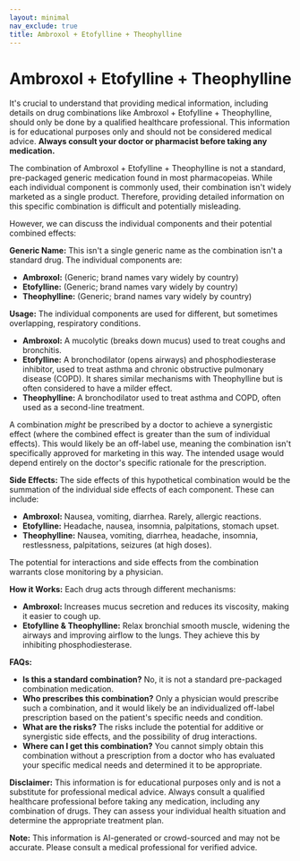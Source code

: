 ```yaml
---
layout: minimal
nav_exclude: true
title: Ambroxol + Etofylline + Theophylline
---
```


# Ambroxol + Etofylline + Theophylline

It's crucial to understand that providing medical information, including details on drug combinations like Ambroxol + Etofylline + Theophylline, should only be done by a qualified healthcare professional.  This information is for educational purposes only and should not be considered medical advice.  **Always consult your doctor or pharmacist before taking any medication.**

The combination of Ambroxol + Etofylline + Theophylline is not a standard, pre-packaged generic medication found in most pharmacopeias.  While each individual component is commonly used, their combination isn't widely marketed as a single product.  Therefore, providing detailed information on this specific combination is difficult and potentially misleading.

However, we can discuss the individual components and their potential combined effects:

**Generic Name:**  This isn't a single generic name as the combination isn't a standard drug.  The individual components are:

* **Ambroxol:**  (Generic; brand names vary widely by country)
* **Etofylline:** (Generic; brand names vary widely by country)
* **Theophylline:** (Generic; brand names vary widely by country)

**Usage:** The individual components are used for different, but sometimes overlapping, respiratory conditions.

* **Ambroxol:**  A mucolytic (breaks down mucus) used to treat coughs and bronchitis.
* **Etofylline:** A bronchodilator (opens airways) and phosphodiesterase inhibitor, used to treat asthma and chronic obstructive pulmonary disease (COPD).  It shares similar mechanisms with Theophylline but is often considered to have a milder effect.
* **Theophylline:** A bronchodilator used to treat asthma and COPD, often used as a second-line treatment.

A combination *might* be prescribed by a doctor to achieve a synergistic effect (where the combined effect is greater than the sum of individual effects). This would likely be an off-label use, meaning the combination isn't specifically approved for marketing in this way. The intended usage would depend entirely on the doctor's specific rationale for the prescription.

**Side Effects:** The side effects of this hypothetical combination would be the summation of the individual side effects of each component.  These can include:

* **Ambroxol:** Nausea, vomiting, diarrhea.  Rarely, allergic reactions.
* **Etofylline:** Headache, nausea, insomnia, palpitations, stomach upset.
* **Theophylline:** Nausea, vomiting, diarrhea, headache, insomnia, restlessness, palpitations, seizures (at high doses).

The potential for interactions and side effects from the combination warrants close monitoring by a physician.

**How it Works:**  Each drug acts through different mechanisms:

* **Ambroxol:** Increases mucus secretion and reduces its viscosity, making it easier to cough up.
* **Etofylline & Theophylline:** Relax bronchial smooth muscle, widening the airways and improving airflow to the lungs.  They achieve this by inhibiting phosphodiesterase.

**FAQs:**

* **Is this a standard combination?** No, it is not a standard pre-packaged combination medication.
* **Who prescribes this combination?**  Only a physician would prescribe such a combination, and it would likely be an individualized off-label prescription based on the patient's specific needs and condition.
* **What are the risks?** The risks include the potential for additive or synergistic side effects, and the possibility of drug interactions.
* **Where can I get this combination?** You cannot simply obtain this combination without a prescription from a doctor who has evaluated your specific medical needs and determined it to be appropriate.


**Disclaimer:** This information is for educational purposes only and is not a substitute for professional medical advice. Always consult a qualified healthcare professional before taking any medication, including any combination of drugs. They can assess your individual health situation and determine the appropriate treatment plan.


**Note:** This information is AI-generated or crowd-sourced and may not be accurate. Please consult a medical professional for verified advice.